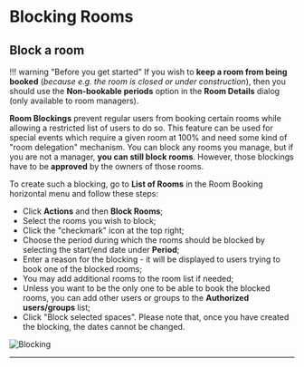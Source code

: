 # Blocking Rooms

## Block a room

!!! warning "Before you get started"
    If you wish to **keep a room from being booked** (*because e.g. the room is closed or under construction*), then
    you should use the **Non-bookable periods** option in the **Room Details** dialog (only available to room managers).

**Room Blockings** prevent regular users from booking certain rooms while allowing a restricted list of users to do so.
This feature can be used for special events which require a given room at 100% and need some kind of "room delegation"
mechanism. You can block any rooms you manage, but if you are not a manager, **you can still block rooms**.
However, those blockings have to be **approved** by the owners of those rooms.

To create such a blocking, go to **List of Rooms** in the Room Booking horizontal menu and follow these steps:

* Click **Actions** and then **Block Rooms**;
* Select the rooms you wish to block;
* Click the "checkmark" icon at the top right;
* Choose the period during which the rooms should be blocked by selecting the start/end date under **Period**;
* Enter a reason for the blocking - it will be displayed to users trying to book one of the blocked rooms;
* You may add additional rooms to the room list if needed;
* Unless you want to be the only one to be able to book the blocked rooms, you can add other users or groups to the
**Authorized users/groups** list;
* Click "Block selected spaces". Please note that, once you have created the blocking, the dates cannot be changed.

![Blocking](../assets/room_booking/blocking_rooms.png)

---
